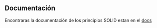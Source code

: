 ## Documentación

Encontraras la documentación de los principios SOLID estan en el [docs](https://docs.google.com/document/d/1R0o5Vjug9gE8aQhSe_B4_9HjnUp06Nm4byC-uFZc6RI/edit?usp=sharing)
